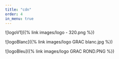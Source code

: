 ```yaml
---
title: "cdn"
order: 4
in_menu: true
---
```

![logoV1]({% link images/logo - 320.png %})

![logoBlanc]({% link images/logo GRAC blanc.jpg %})

![logoBleu]({% link images/logo GRAC ROND.PNG %}) 